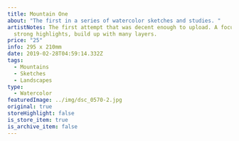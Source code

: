 ```yaml
---
title: Mountain One
about: "The first in a series of watercolor sketches and studies. "
artistNotes: The first attempt that was decent enough to upload. A focus on
  strong highlights, build up with many layers.
price: "25"
info: 295 x 210mm
date: 2019-02-28T04:59:14.332Z
tags:
  - Mountains
  - Sketches
  - Landscapes
type:
  - Watercolor
featuredImage: ../img/dsc_0570-2.jpg
original: true
storeHighlight: false
is_store_item: true
is_archive_item: false
---
```

